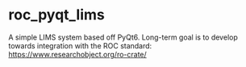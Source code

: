 # roc_pyqt_lims
 A simple LIMS system based off PyQt6. Long-term goal is to develop towards integration with the ROC standard: https://www.researchobject.org/ro-crate/
